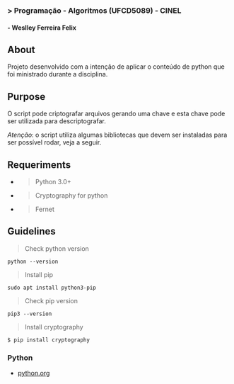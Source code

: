 ### > Programação - Algoritmos (UFCD5089) - CINEL
#### - Weslley Ferreira Felix

## About

Projeto desenvolvido com a intenção de aplicar o conteúdo de python que foi ministrado durante a disciplina.

## Purpose 

O script pode criptografar arquivos gerando uma chave e esta chave pode ser utilizada para descriptografar. 

*Atenção*: o script utiliza algumas bibliotecas que devem ser instaladas para ser possível rodar, veja a seguir.

## Requeriments

- > Python 3.0+
- > Cryptography for python
- > Fernet

## Guidelines

> Check python version

``` 
python --version
```


> Install pip

```
sudo apt install python3-pip
```

> Check pip version


```
pip3 --version
```

> Install cryptography

```
$ pip install cryptography
```

### Python

- [python.org](https://www.python.org/)

